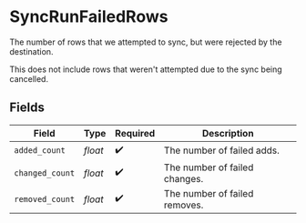 # SyncRunFailedRows

The number of rows that we attempted to sync, but were rejected by the
destination.

This does not include rows that weren't attempted due to the sync being
cancelled.


## Fields

| Field                         | Type                          | Required                      | Description                   |
| ----------------------------- | ----------------------------- | ----------------------------- | ----------------------------- |
| `added_count`                 | *float*                       | :heavy_check_mark:            | The number of failed adds.    |
| `changed_count`               | *float*                       | :heavy_check_mark:            | The number of failed changes. |
| `removed_count`               | *float*                       | :heavy_check_mark:            | The number of failed removes. |
